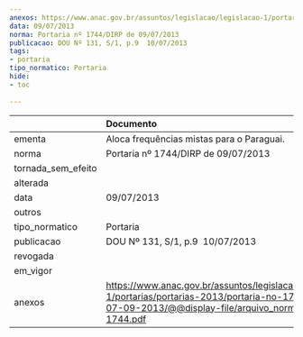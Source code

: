 ```yaml
---
anexos: https://www.anac.gov.br/assuntos/legislacao/legislacao-1/portarias/portarias-2013/portaria-no-1744-09-de-07-09-2013/@@display-file/arquivo_norma/PA2013-1744.pdf
data: 09/07/2013
norma: Portaria nº 1744/DIRP de 09/07/2013
publicacao: DOU Nº 131, S/1, p.9  10/07/2013
tags:
- portaria
tipo_normatico: Portaria
hide: 
- toc 
 
---
```


|                    | Documento                                                                                                                                                        |
|:-------------------|:-----------------------------------------------------------------------------------------------------------------------------------------------------------------|
| ementa             | Aloca frequências mistas para o Paraguai.                                                                                                                        |
| norma              | Portaria nº 1744/DIRP de 09/07/2013                                                                                                                              |
| tornada_sem_efeito |                                                                                                                                                                  |
| alterada           |                                                                                                                                                                  |
| data               | 09/07/2013                                                                                                                                                       |
| outros             |                                                                                                                                                                  |
| tipo_normatico     | Portaria                                                                                                                                                         |
| publicacao         | DOU Nº 131, S/1, p.9  10/07/2013                                                                                                                                 |
| revogada           |                                                                                                                                                                  |
| em_vigor           |                                                                                                                                                                  |
| anexos             | https://www.anac.gov.br/assuntos/legislacao/legislacao-1/portarias/portarias-2013/portaria-no-1744-09-de-07-09-2013/@@display-file/arquivo_norma/PA2013-1744.pdf |